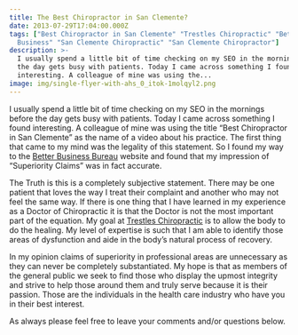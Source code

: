 ```yaml
---
title: The Best Chiropractor in San Clemente?
date: 2013-07-29T17:04:00.000Z
tags: ["Best Chiropractor in San Clemente" "Trestles Chiropractic" "Better
  Business" "San Clemente Chiropractic" "San Clemente Chiropractor"]
description: >-
  I usually spend a little bit of time checking on my SEO in the mornings before
  the day gets busy with patients. Today I came across something I found
  interesting. A colleague of mine was using the...
image: img/single-flyer-with-ahs_0_itok-1molqyl2.png
---
```

I usually spend a little bit of time checking on my SEO in the mornings before the day gets busy with patients. Today I came across something I found interesting. A colleague of mine was using the title “Best Chiropractor in San Clemente” as the name of a video about his practice. The first thing that came to my mind was the legality of this statement. So I found my way to the [Better Business Bureau](http://www.bbb.org/us/bbb-code-of-advertising/#Do "BBB") website and found that my impression of “Superiority Claims” was in fact accurate.

The Truth is this is a completely subjective statement. There may be one patient that loves the way I treat their complaint and another who may not feel the same way. If there is one thing that I have learned in my experience as a Doctor of Chiropractic it is that the Doctor is not the most important part of the equation. My goal at [Trestles Chiropractic](http://www.trestleschiropractic.com "Trestles Chiropractic") is to allow the body to do the healing. My level of expertise is such that I am able to identify those areas of dysfunction and aide in the body’s natural process of recovery.

In my opinion claims of superiority in professional areas are unnecessary as they can never be completely substantiated. My hope is that as members of the general public we seek to find those who display the upmost integrity and strive to help those around them and truly serve because it is their passion. Those are the individuals in the health care industry who have you in their best interest.

As always please feel free to leave your comments and/or questions below.